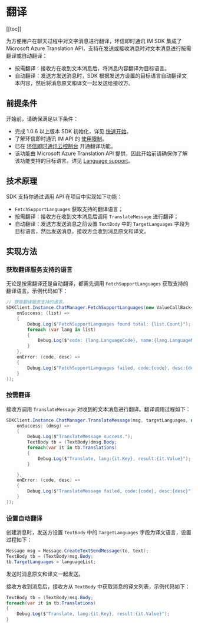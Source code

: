 # 翻译

[[toc]]

为方便用户在聊天过程中对文字消息进行翻译，环信即时通讯 IM SDK 集成了 Microsoft Azure Translation API，支持在发送或接收消息时对文本消息进行按需翻译或自动翻译：

- 按需翻译：接收方在收到文本消息后，将消息内容翻译为目标语言。
- 自动翻译：发送方发送消息时，SDK 根据发送方设置的目标语言自动翻译文本内容，然后将消息原文和译文一起发送给接收方。

## 前提条件

开始前，请确保满足以下条件：

- 完成 1.0.6 以上版本 SDK 初始化，详见 [快速开始](quickstart.html)。
- 了解环信即时通讯 IM API 的 [使用限制](/product/limitation.html)。
- 已在 [环信即时通讯云控制台](https://console.easemob.com/user/login) 开通翻译功能。
- 该功能由 Microsoft Azure Translation API 提供，因此开始前请确保你了解该功能支持的目标语言。详见 [Language support](https://docs.microsoft.com/en-us/azure/cognitive-services/translator/language-support)。

## 技术原理

SDK 支持你通过调用 API 在项目中实现如下功能：

- `FetchSupportLanguages` 获取支持的翻译语言；
- 按需翻译：接收方在收到文本消息后调用 `TranslateMessage` 进行翻译；
- 自动翻译：发送方发送消息之前设置 `TextBody` 中的 `TargetLanguages` 字段为目标语言，然后发送消息，接收方会收到消息原文和译文。

## 实现方法

### 获取翻译服务支持的语言

无论是按需翻译还是自动翻译，都需先调用 `FetchSupportLanguages` 获取支持的翻译语言。示例代码如下：

```csharp
// 获取翻译服务支持的语言。
SDKClient.Instance.ChatManager.FetchSupportLanguages(new ValueCallBack<List<SupportLanguage>>(
    onSuccess: (list) =>
    {
        Debug.Log($"FetchSupportLanguages found total: {list.Count}");
        foreach (var lang in list)
        {
            Debug.Log($"code: {lang.LanguageCode}, name:{lang.LanguageName}, nativename:{lang.LanguageNativeName}");
        }
    },
    onError: (code, desc) =>
    {
        Debug.Log($"FetchSupportLanguages failed, code:{code}, desc:{desc}");
    }
));
```

### 按需翻译

接收方调用 `TranslateMessage` 对收到的文本消息进行翻译。翻译调用过程如下：

```csharp
SDKClient.Instance.ChatManager.TranslateMessage(msg, targetLanguages, new ValueCallBack<Message>(
    onSuccess: (dmsg) =>
    {
        Debug.Log($"TranslateMessage success.");
        TextBody tb = (TextBody)dmsg.Body;
        foreach(var it in tb.Translations)
        {
            Debug.Log($"Translate, lang:{it.Key}, result:{it.Value}");
        }

    },
    onError: (code, desc) =>
    {
        Debug.Log($"TranslateMessage failed, code:{code}, desc:{desc}");
    }
));
```

### 设置自动翻译

创建消息时，发送方设置 `TextBody` 中的 `TargetLanguages` 字段为译文语言，设置过程如下：

```csharp
Message msg = Message.CreateTextSendMessage(to, text);
TextBody tb = (TextBody)msg.Body;
tb.TargetLanguages = languageList;
```

发送时消息原文和译文一起发送。

接收方收到消息后，接收方从 `TextBody` 中获取消息的译文列表，示例代码如下：

```csharp
TextBody tb = (TextBody)msg.Body;
foreach(var it in tb.Translations)
{
    Debug.Log($"Translate, lang:{it.Key}, result:{it.Value}");
}
```